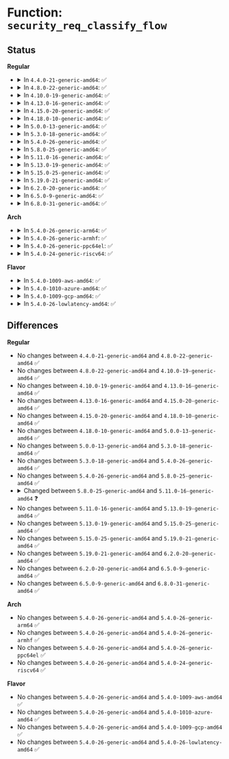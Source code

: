# Function: <code>security_req_classify_flow</code>

## Status
<b>Regular</b>
<ul>
<li>
<details>
<summary>In <code>4.4.0-21-generic-amd64</code>: ✅</summary>

```c
void security_req_classify_flow(const struct request_sock * req, struct flowi * fl)
```

```json
{
  "name": "security_req_classify_flow",
  "collision_type": "Unique Global",
  "inline_type": "No",
  "funcs": [
    {
      "addr": 18446744071582235184,
      "name": "security_req_classify_flow",
      "external": true,
      "loc": "security/security.c:1316",
      "file": "security/security.c",
      "inline": "seen, unknown",
      "caller_inline": [],
      "caller_func": [
        "net/ipv4/inet_connection_sock.c:inet_csk_route_req",
        "net/ipv4/inet_connection_sock.c:inet_csk_route_child_sock",
        "net/ipv4/syncookies.c:cookie_v4_check",
        "net/ipv6/inet6_connection_sock.c:inet6_csk_route_req",
        "net/ipv6/syncookies.c:cookie_v6_check"
      ]
    }
  ],
  "symbols": [
    {
      "addr": 18446744071582235184,
      "name": "security_req_classify_flow",
      "section": ".text",
      "bind": "STB_GLOBAL",
      "size": 64
    }
  ]
}
```
</details>
</li>
<li>
<details>
<summary>In <code>4.8.0-22-generic-amd64</code>: ✅</summary>

```c
void security_req_classify_flow(const struct request_sock * req, struct flowi * fl)
```

```json
{
  "name": "security_req_classify_flow",
  "collision_type": "Unique Global",
  "inline_type": "No",
  "funcs": [
    {
      "addr": 18446744071582453744,
      "name": "security_req_classify_flow",
      "external": true,
      "loc": "security/security.c:1346",
      "file": "security/security.c",
      "inline": "seen, unknown",
      "caller_inline": [],
      "caller_func": [
        "net/ipv4/inet_connection_sock.c:inet_csk_route_child_sock",
        "net/ipv4/inet_connection_sock.c:inet_csk_route_req",
        "net/ipv4/syncookies.c:cookie_v4_check",
        "net/ipv6/inet6_connection_sock.c:inet6_csk_route_req",
        "net/ipv6/syncookies.c:cookie_v6_check"
      ]
    }
  ],
  "symbols": [
    {
      "addr": 18446744071582453744,
      "name": "security_req_classify_flow",
      "section": ".text",
      "bind": "STB_GLOBAL",
      "size": 64
    }
  ]
}
```
</details>
</li>
<li>
<details>
<summary>In <code>4.10.0-19-generic-amd64</code>: ✅</summary>

```c
void security_req_classify_flow(const struct request_sock * req, struct flowi * fl)
```

```json
{
  "name": "security_req_classify_flow",
  "collision_type": "Unique Global",
  "inline_type": "No",
  "funcs": [
    {
      "addr": 18446744071582546208,
      "name": "security_req_classify_flow",
      "external": true,
      "loc": "security/security.c:1367",
      "file": "security/security.c",
      "inline": "seen, unknown",
      "caller_inline": [],
      "caller_func": [
        "net/ipv4/inet_connection_sock.c:inet_csk_route_child_sock",
        "net/ipv4/inet_connection_sock.c:inet_csk_route_req",
        "net/ipv4/syncookies.c:cookie_v4_check",
        "net/ipv6/inet6_connection_sock.c:inet6_csk_route_req",
        "net/ipv6/syncookies.c:cookie_v6_check"
      ]
    }
  ],
  "symbols": [
    {
      "addr": 18446744071582546208,
      "name": "security_req_classify_flow",
      "section": ".text",
      "bind": "STB_GLOBAL",
      "size": 64
    }
  ]
}
```
</details>
</li>
<li>
<details>
<summary>In <code>4.13.0-16-generic-amd64</code>: ✅</summary>

```c
void security_req_classify_flow(const struct request_sock * req, struct flowi * fl)
```

```json
{
  "name": "security_req_classify_flow",
  "collision_type": "Unique Global",
  "inline_type": "No",
  "funcs": [
    {
      "addr": 18446744071582631360,
      "name": "security_req_classify_flow",
      "external": true,
      "loc": "security/security.c:2316",
      "file": "security/security.c",
      "inline": "seen, unknown",
      "caller_inline": [],
      "caller_func": [
        "net/ipv4/inet_connection_sock.c:inet_csk_route_child_sock",
        "net/ipv4/inet_connection_sock.c:inet_csk_route_req",
        "net/ipv4/syncookies.c:cookie_v4_check",
        "net/ipv6/inet6_connection_sock.c:inet6_csk_route_req",
        "net/ipv6/syncookies.c:cookie_v6_check"
      ]
    }
  ],
  "symbols": [
    {
      "addr": 18446744071582631360,
      "name": "security_req_classify_flow",
      "section": ".text",
      "bind": "STB_GLOBAL",
      "size": 64
    }
  ]
}
```
</details>
</li>
<li>
<details>
<summary>In <code>4.15.0-20-generic-amd64</code>: ✅</summary>

```c
void security_req_classify_flow(const struct request_sock * req, struct flowi * fl)
```

```json
{
  "name": "security_req_classify_flow",
  "collision_type": "Unique Global",
  "inline_type": "No",
  "funcs": [
    {
      "addr": 18446744071582784848,
      "name": "security_req_classify_flow",
      "external": true,
      "loc": "security/security.c:2177",
      "file": "security/security.c",
      "inline": "seen, unknown",
      "caller_inline": [],
      "caller_func": [
        "net/ipv4/inet_connection_sock.c:inet_csk_route_child_sock",
        "net/ipv4/inet_connection_sock.c:inet_csk_route_req",
        "net/ipv4/syncookies.c:cookie_v4_check",
        "net/ipv6/inet6_connection_sock.c:inet6_csk_route_req",
        "net/ipv6/syncookies.c:cookie_v6_check"
      ]
    }
  ],
  "symbols": [
    {
      "addr": 18446744071582784848,
      "name": "security_req_classify_flow",
      "section": ".text",
      "bind": "STB_GLOBAL",
      "size": 70
    }
  ]
}
```
</details>
</li>
<li>
<details>
<summary>In <code>4.18.0-10-generic-amd64</code>: ✅</summary>

```c
void security_req_classify_flow(const struct request_sock * req, struct flowi * fl)
```

```json
{
  "name": "security_req_classify_flow",
  "collision_type": "Unique Global",
  "inline_type": "No",
  "funcs": [
    {
      "addr": 18446744071582987008,
      "name": "security_req_classify_flow",
      "external": true,
      "loc": "security/security.c:1477",
      "file": "security/security.c",
      "inline": "seen, unknown",
      "caller_inline": [],
      "caller_func": [
        "net/ipv4/inet_connection_sock.c:inet_csk_route_child_sock",
        "net/ipv4/inet_connection_sock.c:inet_csk_route_req",
        "net/ipv4/syncookies.c:cookie_v4_check",
        "net/ipv6/inet6_connection_sock.c:inet6_csk_route_req",
        "net/ipv6/syncookies.c:cookie_v6_check"
      ]
    }
  ],
  "symbols": [
    {
      "addr": 18446744071582987008,
      "name": "security_req_classify_flow",
      "section": ".text",
      "bind": "STB_GLOBAL",
      "size": 62
    }
  ]
}
```
</details>
</li>
<li>
<details>
<summary>In <code>5.0.0-13-generic-amd64</code>: ✅</summary>

```c
void security_req_classify_flow(const struct request_sock * req, struct flowi * fl)
```

```json
{
  "name": "security_req_classify_flow",
  "collision_type": "Unique Global",
  "inline_type": "No",
  "funcs": [
    {
      "addr": 18446744071583098576,
      "name": "security_req_classify_flow",
      "external": true,
      "loc": "security/security.c:2237",
      "file": "security/security.c",
      "inline": "seen, unknown",
      "caller_inline": [],
      "caller_func": [
        "net/ipv4/inet_connection_sock.c:inet_csk_route_child_sock",
        "net/ipv4/inet_connection_sock.c:inet_csk_route_req",
        "net/ipv4/syncookies.c:cookie_v4_check",
        "net/ipv6/inet6_connection_sock.c:inet6_csk_route_req",
        "net/ipv6/syncookies.c:cookie_v6_check"
      ]
    }
  ],
  "symbols": [
    {
      "addr": 18446744071583098576,
      "name": "security_req_classify_flow",
      "section": ".text",
      "bind": "STB_GLOBAL",
      "size": 62
    }
  ]
}
```
</details>
</li>
<li>
<details>
<summary>In <code>5.3.0-18-generic-amd64</code>: ✅</summary>

```c
void security_req_classify_flow(const struct request_sock * req, struct flowi * fl)
```

```json
{
  "name": "security_req_classify_flow",
  "collision_type": "Unique Global",
  "inline_type": "No",
  "funcs": [
    {
      "addr": 18446744071583281792,
      "name": "security_req_classify_flow",
      "external": true,
      "loc": "security/security.c:2256",
      "file": "security/security.c",
      "inline": "seen, unknown",
      "caller_inline": [],
      "caller_func": [
        "net/ipv4/inet_connection_sock.c:inet_csk_route_child_sock",
        "net/ipv4/inet_connection_sock.c:inet_csk_route_req",
        "net/ipv4/syncookies.c:cookie_v4_check",
        "net/ipv6/inet6_connection_sock.c:inet6_csk_route_req",
        "net/ipv6/syncookies.c:cookie_v6_check"
      ]
    }
  ],
  "symbols": [
    {
      "addr": 18446744071583281792,
      "name": "security_req_classify_flow",
      "section": ".text",
      "bind": "STB_GLOBAL",
      "size": 64
    }
  ]
}
```
</details>
</li>
<li>
<details>
<summary>In <code>5.4.0-26-generic-amd64</code>: ✅</summary>

```c
void security_req_classify_flow(const struct request_sock * req, struct flowi * fl)
```

```json
{
  "name": "security_req_classify_flow",
  "collision_type": "Unique Global",
  "inline_type": "No",
  "funcs": [
    {
      "addr": 18446744071583387680,
      "name": "security_req_classify_flow",
      "external": true,
      "loc": "security/security.c:2295",
      "file": "security/security.c",
      "inline": "seen, unknown",
      "caller_inline": [],
      "caller_func": [
        "net/ipv4/inet_connection_sock.c:inet_csk_route_child_sock",
        "net/ipv4/inet_connection_sock.c:inet_csk_route_req",
        "net/ipv4/syncookies.c:cookie_v4_check",
        "net/ipv6/inet6_connection_sock.c:inet6_csk_route_req",
        "net/ipv6/syncookies.c:cookie_v6_check"
      ]
    }
  ],
  "symbols": [
    {
      "addr": 18446744071583387680,
      "name": "security_req_classify_flow",
      "section": ".text",
      "bind": "STB_GLOBAL",
      "size": 62
    }
  ]
}
```
</details>
</li>
<li>
<details>
<summary>In <code>5.8.0-25-generic-amd64</code>: ✅</summary>

```c
void security_req_classify_flow(const struct request_sock * req, struct flowi * fl)
```

```json
{
  "name": "security_req_classify_flow",
  "collision_type": "Unique Global",
  "inline_type": "No",
  "funcs": [
    {
      "addr": 18446744071583725696,
      "name": "security_req_classify_flow",
      "external": true,
      "loc": "security/security.c:2618",
      "file": "security/security.c",
      "inline": "seen, unknown",
      "caller_inline": [],
      "caller_func": [
        "net/ipv4/inet_connection_sock.c:inet_csk_route_child_sock",
        "net/ipv4/inet_connection_sock.c:inet_csk_route_req",
        "net/ipv4/syncookies.c:cookie_v4_check",
        "net/ipv6/inet6_connection_sock.c:inet6_csk_route_req",
        "net/ipv6/syncookies.c:cookie_v6_check"
      ]
    }
  ],
  "symbols": [
    {
      "addr": 18446744071583725696,
      "name": "security_req_classify_flow",
      "section": ".text",
      "bind": "STB_GLOBAL",
      "size": 62
    }
  ]
}
```
</details>
</li>
<li>
<details>
<summary>In <code>5.11.0-16-generic-amd64</code>: ✅</summary>

```c
void security_req_classify_flow(const struct request_sock * req, struct flowi_common * flic)
```

```json
{
  "name": "security_req_classify_flow",
  "collision_type": "Unique Global",
  "inline_type": "No",
  "funcs": [
    {
      "addr": 18446744071583845888,
      "name": "security_req_classify_flow",
      "external": true,
      "loc": "security/security.c:2635",
      "file": "security/security.c",
      "inline": "seen, unknown",
      "caller_inline": [],
      "caller_func": [
        "net/ipv4/inet_connection_sock.c:inet_csk_route_child_sock",
        "net/ipv4/inet_connection_sock.c:inet_csk_route_req",
        "net/ipv4/syncookies.c:cookie_v4_check",
        "net/ipv6/inet6_connection_sock.c:inet6_csk_route_req",
        "net/ipv6/syncookies.c:cookie_v6_check"
      ]
    }
  ],
  "symbols": [
    {
      "addr": 18446744071583845888,
      "name": "security_req_classify_flow",
      "section": ".text",
      "bind": "STB_GLOBAL",
      "size": 62
    }
  ]
}
```
</details>
</li>
<li>
<details>
<summary>In <code>5.13.0-19-generic-amd64</code>: ✅</summary>

```c
void security_req_classify_flow(const struct request_sock * req, struct flowi_common * flic)
```

```json
{
  "name": "security_req_classify_flow",
  "collision_type": "Unique Global",
  "inline_type": "No",
  "funcs": [
    {
      "addr": 18446744071583871728,
      "name": "security_req_classify_flow",
      "external": true,
      "loc": "security/security.c:2698",
      "file": "security/security.c",
      "inline": "seen, unknown",
      "caller_inline": [],
      "caller_func": [
        "net/ipv4/inet_connection_sock.c:inet_csk_route_child_sock",
        "net/ipv4/inet_connection_sock.c:inet_csk_route_req",
        "net/ipv4/syncookies.c:cookie_v4_check",
        "net/ipv6/inet6_connection_sock.c:inet6_csk_route_req",
        "net/ipv6/syncookies.c:cookie_v6_check"
      ]
    }
  ],
  "symbols": [
    {
      "addr": 18446744071583871728,
      "name": "security_req_classify_flow",
      "section": ".text",
      "bind": "STB_GLOBAL",
      "size": 62
    }
  ]
}
```
</details>
</li>
<li>
<details>
<summary>In <code>5.15.0-25-generic-amd64</code>: ✅</summary>

```c
void security_req_classify_flow(const struct request_sock * req, struct flowi_common * flic)
```

```json
{
  "name": "security_req_classify_flow",
  "collision_type": "Unique Global",
  "inline_type": "No",
  "funcs": [
    {
      "addr": 18446744071584235504,
      "name": "security_req_classify_flow",
      "external": true,
      "loc": "security/security.c:2706",
      "file": "security/security.c",
      "inline": "seen, unknown",
      "caller_inline": [],
      "caller_func": [
        "net/ipv4/inet_connection_sock.c:inet_csk_route_child_sock",
        "net/ipv4/inet_connection_sock.c:inet_csk_route_req",
        "net/ipv4/syncookies.c:cookie_v4_check",
        "net/ipv6/inet6_connection_sock.c:inet6_csk_route_req",
        "net/ipv6/syncookies.c:cookie_v6_check"
      ]
    }
  ],
  "symbols": [
    {
      "addr": 18446744071584235504,
      "name": "security_req_classify_flow",
      "section": ".text",
      "bind": "STB_GLOBAL",
      "size": 62
    }
  ]
}
```
</details>
</li>
<li>
<details>
<summary>In <code>5.19.0-21-generic-amd64</code>: ✅</summary>

```c
void security_req_classify_flow(const struct request_sock * req, struct flowi_common * flic)
```

```json
{
  "name": "security_req_classify_flow",
  "collision_type": "Unique Global",
  "inline_type": "No",
  "funcs": [
    {
      "addr": 18446744071584841360,
      "name": "security_req_classify_flow",
      "external": true,
      "loc": "security/security.c:2740",
      "file": "security/security.c",
      "inline": "seen, unknown",
      "caller_inline": [],
      "caller_func": [
        "net/ipv4/inet_connection_sock.c:inet_csk_route_child_sock",
        "net/ipv4/inet_connection_sock.c:inet_csk_route_req",
        "net/ipv4/syncookies.c:cookie_v4_check",
        "net/ipv6/inet6_connection_sock.c:inet6_csk_route_req",
        "net/ipv6/syncookies.c:cookie_v6_check"
      ]
    }
  ],
  "symbols": [
    {
      "addr": 18446744071584841360,
      "name": "security_req_classify_flow",
      "section": ".text",
      "bind": "STB_GLOBAL",
      "size": 72
    }
  ]
}
```
</details>
</li>
<li>
<details>
<summary>In <code>6.2.0-20-generic-amd64</code>: ✅</summary>

```c
void security_req_classify_flow(const struct request_sock * req, struct flowi_common * flic)
```

```json
{
  "name": "security_req_classify_flow",
  "collision_type": "Unique Global",
  "inline_type": "No",
  "funcs": [
    {
      "addr": 18446744071585542928,
      "name": "security_req_classify_flow",
      "external": true,
      "loc": "security/security.c:2720",
      "file": "security/security.c",
      "inline": "seen, unknown",
      "caller_inline": [],
      "caller_func": [
        "net/ipv4/inet_connection_sock.c:inet_csk_route_child_sock",
        "net/ipv4/inet_connection_sock.c:inet_csk_route_req",
        "net/ipv4/syncookies.c:cookie_v4_check",
        "net/ipv6/inet6_connection_sock.c:inet6_csk_route_req",
        "net/ipv6/syncookies.c:cookie_v6_check"
      ]
    }
  ],
  "symbols": [
    {
      "addr": 18446744071585542928,
      "name": "security_req_classify_flow",
      "section": ".text",
      "bind": "STB_GLOBAL",
      "size": 72
    }
  ]
}
```
</details>
</li>
<li>
<details>
<summary>In <code>6.5.0-9-generic-amd64</code>: ✅</summary>

```c
void security_req_classify_flow(const struct request_sock * req, struct flowi_common * flic)
```

```json
{
  "name": "security_req_classify_flow",
  "collision_type": "Unique Global",
  "inline_type": "No",
  "funcs": [
    {
      "addr": 18446744071585773584,
      "name": "security_req_classify_flow",
      "external": true,
      "loc": "security/security.c:4735",
      "file": "security/security.c",
      "inline": "seen, unknown",
      "caller_inline": [],
      "caller_func": [
        "net/ipv4/inet_connection_sock.c:inet_csk_route_child_sock",
        "net/ipv4/inet_connection_sock.c:inet_csk_route_req",
        "net/ipv4/syncookies.c:cookie_v4_check",
        "net/ipv6/inet6_connection_sock.c:inet6_csk_route_req",
        "net/ipv6/syncookies.c:cookie_v6_check"
      ]
    }
  ],
  "symbols": [
    {
      "addr": 18446744071585773584,
      "name": "security_req_classify_flow",
      "section": ".text",
      "bind": "STB_GLOBAL",
      "size": 72
    }
  ]
}
```
</details>
</li>
<li>
<details>
<summary>In <code>6.8.0-31-generic-amd64</code>: ✅</summary>

```c
void security_req_classify_flow(const struct request_sock * req, struct flowi_common * flic)
```

```json
{
  "name": "security_req_classify_flow",
  "collision_type": "Unique Global",
  "inline_type": "No",
  "funcs": [
    {
      "addr": 18446744071586022576,
      "name": "security_req_classify_flow",
      "external": true,
      "loc": "security/security.c:4926",
      "file": "security/security.c",
      "inline": "seen, unknown",
      "caller_inline": [],
      "caller_func": [
        "net/ipv4/inet_connection_sock.c:inet_csk_route_child_sock",
        "net/ipv4/inet_connection_sock.c:inet_csk_route_req",
        "net/ipv4/syncookies.c:cookie_v4_check",
        "net/ipv6/inet6_connection_sock.c:inet6_csk_route_req",
        "net/ipv6/syncookies.c:cookie_v6_check"
      ]
    }
  ],
  "symbols": [
    {
      "addr": 18446744071586022576,
      "name": "security_req_classify_flow",
      "section": ".text",
      "bind": "STB_GLOBAL",
      "size": 72
    }
  ]
}
```
</details>
</li>
</ul>
<b>Arch</b>
<ul>
<li>
<details>
<summary>In <code>5.4.0-26-generic-arm64</code>: ✅</summary>

```c
void security_req_classify_flow(const struct request_sock * req, struct flowi * fl)
```

```json
{
  "name": "security_req_classify_flow",
  "collision_type": "Unique Global",
  "inline_type": "No",
  "funcs": [
    {
      "addr": 18446603336495137616,
      "name": "security_req_classify_flow",
      "external": true,
      "loc": "security/security.c:2295",
      "file": "security/security.c",
      "inline": "seen, unknown",
      "caller_inline": [],
      "caller_func": [
        "net/ipv4/inet_connection_sock.c:inet_csk_route_child_sock",
        "net/ipv4/inet_connection_sock.c:inet_csk_route_req",
        "net/ipv4/syncookies.c:cookie_v4_check",
        "net/ipv6/inet6_connection_sock.c:inet6_csk_route_req",
        "net/ipv6/syncookies.c:cookie_v6_check"
      ]
    }
  ],
  "symbols": [
    {
      "addr": 18446603336495137616,
      "name": "security_req_classify_flow",
      "section": ".text",
      "bind": "STB_GLOBAL",
      "size": 88
    }
  ]
}
```
</details>
</li>
<li>
<details>
<summary>In <code>5.4.0-26-generic-armhf</code>: ✅</summary>

```c
void security_req_classify_flow(const struct request_sock * req, struct flowi * fl)
```

```json
{
  "name": "security_req_classify_flow",
  "collision_type": "Unique Global",
  "inline_type": "No",
  "funcs": [
    {
      "addr": 3228525520,
      "name": "security_req_classify_flow",
      "external": true,
      "loc": "security/security.c:2295",
      "file": "security/security.c",
      "inline": "seen, unknown",
      "caller_inline": [],
      "caller_func": [
        "net/ipv4/inet_connection_sock.c:inet_csk_route_child_sock",
        "net/ipv4/inet_connection_sock.c:inet_csk_route_req",
        "net/ipv4/syncookies.c:cookie_v4_check",
        "net/ipv6/inet6_connection_sock.c:inet6_csk_route_req",
        "net/ipv6/syncookies.c:cookie_v6_check"
      ]
    }
  ],
  "symbols": [
    {
      "addr": 3228525520,
      "name": "security_req_classify_flow",
      "section": ".text",
      "bind": "STB_GLOBAL",
      "size": 80
    }
  ]
}
```
</details>
</li>
<li>
<details>
<summary>In <code>5.4.0-26-generic-ppc64el</code>: ✅</summary>

```c
void security_req_classify_flow(const struct request_sock * req, struct flowi * fl)
```

```json
{
  "name": "security_req_classify_flow",
  "collision_type": "Unique Global",
  "inline_type": "No",
  "funcs": [
    {
      "addr": 13835058055289052144,
      "name": "security_req_classify_flow",
      "external": true,
      "loc": "security/security.c:2295",
      "file": "security/security.c",
      "inline": "seen, unknown",
      "caller_inline": [],
      "caller_func": [
        "net/ipv4/inet_connection_sock.c:inet_csk_route_child_sock",
        "net/ipv4/inet_connection_sock.c:inet_csk_route_req",
        "net/ipv4/syncookies.c:cookie_v4_check",
        "net/ipv6/inet6_connection_sock.c:inet6_csk_route_req",
        "net/ipv6/syncookies.c:cookie_v6_check"
      ]
    }
  ],
  "symbols": [
    {
      "addr": 13835058055289052144,
      "name": "security_req_classify_flow",
      "section": ".text",
      "bind": "STB_GLOBAL",
      "size": 144
    }
  ]
}
```
</details>
</li>
<li>
<details>
<summary>In <code>5.4.0-24-generic-riscv64</code>: ✅</summary>

```c
void security_req_classify_flow(const struct request_sock * req, struct flowi * fl)
```

```json
{
  "name": "security_req_classify_flow",
  "collision_type": "Unique Global",
  "inline_type": "No",
  "funcs": [
    {
      "addr": 18446743936274388208,
      "name": "security_req_classify_flow",
      "external": true,
      "loc": "security/security.c:2295",
      "file": "security/security.c",
      "inline": "seen, unknown",
      "caller_inline": [],
      "caller_func": [
        "net/ipv4/inet_connection_sock.c:inet_csk_route_child_sock",
        "net/ipv4/inet_connection_sock.c:inet_csk_route_req",
        "net/ipv4/syncookies.c:cookie_v4_check",
        "net/ipv6/inet6_connection_sock.c:inet6_csk_route_req",
        "net/ipv6/syncookies.c:cookie_v6_check"
      ]
    }
  ],
  "symbols": [
    {
      "addr": 18446743936274388208,
      "name": "security_req_classify_flow",
      "section": ".text",
      "bind": "STB_GLOBAL",
      "size": 64
    }
  ]
}
```
</details>
</li>
</ul>
<b>Flavor</b>
<ul>
<li>
<details>
<summary>In <code>5.4.0-1009-aws-amd64</code>: ✅</summary>

```c
void security_req_classify_flow(const struct request_sock * req, struct flowi * fl)
```

```json
{
  "name": "security_req_classify_flow",
  "collision_type": "Unique Global",
  "inline_type": "No",
  "funcs": [
    {
      "addr": 18446744071583356416,
      "name": "security_req_classify_flow",
      "external": true,
      "loc": "security/security.c:2295",
      "file": "security/security.c",
      "inline": "seen, unknown",
      "caller_inline": [],
      "caller_func": [
        "net/ipv4/inet_connection_sock.c:inet_csk_route_child_sock",
        "net/ipv4/inet_connection_sock.c:inet_csk_route_req",
        "net/ipv4/syncookies.c:cookie_v4_check",
        "net/ipv6/inet6_connection_sock.c:inet6_csk_route_req",
        "net/ipv6/syncookies.c:cookie_v6_check"
      ]
    }
  ],
  "symbols": [
    {
      "addr": 18446744071583356416,
      "name": "security_req_classify_flow",
      "section": ".text",
      "bind": "STB_GLOBAL",
      "size": 62
    }
  ]
}
```
</details>
</li>
<li>
<details>
<summary>In <code>5.4.0-1010-azure-amd64</code>: ✅</summary>

```c
void security_req_classify_flow(const struct request_sock * req, struct flowi * fl)
```

```json
{
  "name": "security_req_classify_flow",
  "collision_type": "Unique Global",
  "inline_type": "No",
  "funcs": [
    {
      "addr": 18446744071583293520,
      "name": "security_req_classify_flow",
      "external": true,
      "loc": "security/security.c:2295",
      "file": "security/security.c",
      "inline": "seen, unknown",
      "caller_inline": [],
      "caller_func": [
        "net/ipv4/inet_connection_sock.c:inet_csk_route_child_sock",
        "net/ipv4/inet_connection_sock.c:inet_csk_route_req",
        "net/ipv4/syncookies.c:cookie_v4_check",
        "net/ipv6/inet6_connection_sock.c:inet6_csk_route_req",
        "net/ipv6/syncookies.c:cookie_v6_check"
      ]
    }
  ],
  "symbols": [
    {
      "addr": 18446744071583293520,
      "name": "security_req_classify_flow",
      "section": ".text",
      "bind": "STB_GLOBAL",
      "size": 62
    }
  ]
}
```
</details>
</li>
<li>
<details>
<summary>In <code>5.4.0-1009-gcp-amd64</code>: ✅</summary>

```c
void security_req_classify_flow(const struct request_sock * req, struct flowi * fl)
```

```json
{
  "name": "security_req_classify_flow",
  "collision_type": "Unique Global",
  "inline_type": "No",
  "funcs": [
    {
      "addr": 18446744071583340192,
      "name": "security_req_classify_flow",
      "external": true,
      "loc": "security/security.c:2295",
      "file": "security/security.c",
      "inline": "seen, unknown",
      "caller_inline": [],
      "caller_func": [
        "net/ipv4/inet_connection_sock.c:inet_csk_route_child_sock",
        "net/ipv4/inet_connection_sock.c:inet_csk_route_req",
        "net/ipv4/syncookies.c:cookie_v4_check",
        "net/ipv6/inet6_connection_sock.c:inet6_csk_route_req",
        "net/ipv6/syncookies.c:cookie_v6_check"
      ]
    }
  ],
  "symbols": [
    {
      "addr": 18446744071583340192,
      "name": "security_req_classify_flow",
      "section": ".text",
      "bind": "STB_GLOBAL",
      "size": 62
    }
  ]
}
```
</details>
</li>
<li>
<details>
<summary>In <code>5.4.0-26-lowlatency-amd64</code>: ✅</summary>

```c
void security_req_classify_flow(const struct request_sock * req, struct flowi * fl)
```

```json
{
  "name": "security_req_classify_flow",
  "collision_type": "Unique Global",
  "inline_type": "No",
  "funcs": [
    {
      "addr": 18446744071583435376,
      "name": "security_req_classify_flow",
      "external": true,
      "loc": "security/security.c:2295",
      "file": "security/security.c",
      "inline": "seen, unknown",
      "caller_inline": [],
      "caller_func": [
        "net/ipv4/inet_connection_sock.c:inet_csk_route_child_sock",
        "net/ipv4/inet_connection_sock.c:inet_csk_route_req",
        "net/ipv4/syncookies.c:cookie_v4_check",
        "net/ipv6/inet6_connection_sock.c:inet6_csk_route_req",
        "net/ipv6/syncookies.c:cookie_v6_check"
      ]
    }
  ],
  "symbols": [
    {
      "addr": 18446744071583435376,
      "name": "security_req_classify_flow",
      "section": ".text",
      "bind": "STB_GLOBAL",
      "size": 62
    }
  ]
}
```
</details>
</li>
</ul>

## Differences
<b>Regular</b>
<ul>
<li>
No changes between <code>4.4.0-21-generic-amd64</code> and <code>4.8.0-22-generic-amd64</code> ✅
</li>
<li>
No changes between <code>4.8.0-22-generic-amd64</code> and <code>4.10.0-19-generic-amd64</code> ✅
</li>
<li>
No changes between <code>4.10.0-19-generic-amd64</code> and <code>4.13.0-16-generic-amd64</code> ✅
</li>
<li>
No changes between <code>4.13.0-16-generic-amd64</code> and <code>4.15.0-20-generic-amd64</code> ✅
</li>
<li>
No changes between <code>4.15.0-20-generic-amd64</code> and <code>4.18.0-10-generic-amd64</code> ✅
</li>
<li>
No changes between <code>4.18.0-10-generic-amd64</code> and <code>5.0.0-13-generic-amd64</code> ✅
</li>
<li>
No changes between <code>5.0.0-13-generic-amd64</code> and <code>5.3.0-18-generic-amd64</code> ✅
</li>
<li>
No changes between <code>5.3.0-18-generic-amd64</code> and <code>5.4.0-26-generic-amd64</code> ✅
</li>
<li>
No changes between <code>5.4.0-26-generic-amd64</code> and <code>5.8.0-25-generic-amd64</code> ✅
</li>
<li>
<details>
<summary>Changed between <code>5.8.0-25-generic-amd64</code> and <code>5.11.0-16-generic-amd64</code> ❓</summary>
<ul>
<li>
<b>Param added. </b>
<code>struct flowi_common * flic</code>
</li>
<li>
<b>Param removed. </b>
<code>struct flowi * fl</code>
</li>
</ul>
</details>
</li>
<li>
No changes between <code>5.11.0-16-generic-amd64</code> and <code>5.13.0-19-generic-amd64</code> ✅
</li>
<li>
No changes between <code>5.13.0-19-generic-amd64</code> and <code>5.15.0-25-generic-amd64</code> ✅
</li>
<li>
No changes between <code>5.15.0-25-generic-amd64</code> and <code>5.19.0-21-generic-amd64</code> ✅
</li>
<li>
No changes between <code>5.19.0-21-generic-amd64</code> and <code>6.2.0-20-generic-amd64</code> ✅
</li>
<li>
No changes between <code>6.2.0-20-generic-amd64</code> and <code>6.5.0-9-generic-amd64</code> ✅
</li>
<li>
No changes between <code>6.5.0-9-generic-amd64</code> and <code>6.8.0-31-generic-amd64</code> ✅
</li>
</ul>
<b>Arch</b>
<ul>
<li>
No changes between <code>5.4.0-26-generic-amd64</code> and <code>5.4.0-26-generic-arm64</code> ✅
</li>
<li>
No changes between <code>5.4.0-26-generic-amd64</code> and <code>5.4.0-26-generic-armhf</code> ✅
</li>
<li>
No changes between <code>5.4.0-26-generic-amd64</code> and <code>5.4.0-26-generic-ppc64el</code> ✅
</li>
<li>
No changes between <code>5.4.0-26-generic-amd64</code> and <code>5.4.0-24-generic-riscv64</code> ✅
</li>
</ul>
<b>Flavor</b>
<ul>
<li>
No changes between <code>5.4.0-26-generic-amd64</code> and <code>5.4.0-1009-aws-amd64</code> ✅
</li>
<li>
No changes between <code>5.4.0-26-generic-amd64</code> and <code>5.4.0-1010-azure-amd64</code> ✅
</li>
<li>
No changes between <code>5.4.0-26-generic-amd64</code> and <code>5.4.0-1009-gcp-amd64</code> ✅
</li>
<li>
No changes between <code>5.4.0-26-generic-amd64</code> and <code>5.4.0-26-lowlatency-amd64</code> ✅
</li>
</ul>
